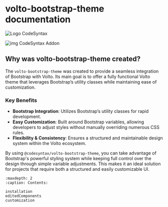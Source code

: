
# volto-bootstrap-theme documentation

![Logo CodeSyntax](/_static/cs.png)

![img CodeSyntax Addon](/_static/index.png)

## Why was volto-bootstrap-theme created?

The `volto-bootstrap-theme` was created to provide a seamless integration of Bootstrap with Volto. Its main goal is to offer a fully functional Volto theme that leverages Bootstrap’s utility classes while maintaining ease of customization.

### Key Benefits

- **Bootstrap Integration**: Utilizes Bootstrap’s utility classes for rapid development.  
- **Easy Customization**: Built around Bootstrap variables, allowing developers to adjust styles without manually overriding numerous CSS rules.  
- **Flexibility & Consistency**: Ensures a structured and maintainable design system within the Volto ecosystem.  

By using `@codesyntax/volto-bootstrap-theme`, you can take advantage of Bootstrap's powerful styling system while keeping full control over the design through simple variable adjustments. This makes it an ideal solution for projects that require both a structured and easily customizable UI.

```{toctree}
:maxdepth: 2
:caption: Contents:

installation
editedComponents
customization


